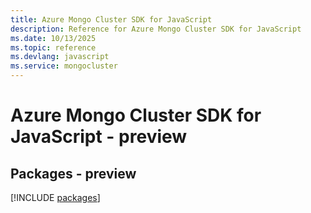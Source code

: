 ```yaml
---
title: Azure Mongo Cluster SDK for JavaScript
description: Reference for Azure Mongo Cluster SDK for JavaScript
ms.date: 10/13/2025
ms.topic: reference
ms.devlang: javascript
ms.service: mongocluster
---
```

# Azure Mongo Cluster SDK for JavaScript - preview
## Packages - preview
[!INCLUDE [packages](mongo-cluster-index.md)]